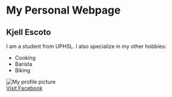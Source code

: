 <!DOCTYPE html>
<html>
    <head>
        <title>My Personal Webpage</title>
    </head>
    <body>
        <h1>My Personal Webpage</h1>
        <h2>Kjell Escoto</h2>
        <p>I am a student from UPHSL. I also specialize in my other hobbies:</p>
        <ul>
            <li>Cooking</li>
            <li>Barista</li>
            <li>Biking</li>
        </ul>
        <img src="https://scontent.fmnl16-1.fna.fbcdn.net/v/t39.30808-6/463780666_1638565090208257_435136074191865404_n.jpg?_nc_cat=102&ccb=1-7&_nc_sid=6ee11a&_nc_eui2=AeFP_zbzro0vButHhpRmJlUolMqBL9JSOXOUyoEv0lI5c7iz6PQWfVXjLzLTY8t7d__GFNBWzOty9Ovi9SlpXWd6&_nc_ohc=HDoLcwUQWgwQ7kNvgFJ-Gm-&_nc_zt=23&_nc_ht=scontent.fmnl16-1.fna&_nc_gid=AlrTi5Y0TmjowREBPJTM2KY&oh=00_AYCZ9D9Da89COptJ3ZiT6mww2w2dg-7U-RQJG2xNB1Vb-w&oe=6735F8DE" alt="My profile picture">
        <br>
        <a href="https://www.facebook.com/kjell.escoto.94/">Visit Facebook</a>
    </body>
</html>

